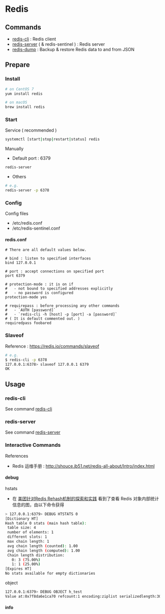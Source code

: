 # Redis

## Commands

- [redis-cli](/cmd/redis/redis-cli.md) : Redis client
- [redis-server](/cmd/redis/redis-server.md) ( & redis-sentinel ) : Redis server
- [redis-dump](/cmd/redis/redis-dump.md) : Backup & restore Redis data to and from JSON

## Prepare

### Install

```bash
# on CentOS 7
yum install redis

# on macOS
brew install redis
```

### Start

Service ( recommended )

```bash
systemctl [start|stop|restart|status] redis
```

Manually

- Default port : 6379

```bash
redis-server
```

- Others

```bash
# e.g.
redis-server -p 6378
```

### Config

Config files

- /etc/redis.conf
- /etc/redis-sentinel.conf

#### redis.conf

```properties
# There are all default values below.

# bind : listen to specified interfaces
bind 127.0.0.1

# port : accept connections on specified port
port 6379

# protection-mode : it is on if
#   - not bound to specified addresses explicitly
#   - no password is configured
protection-mode yes

# requirepass : before processing any other commands
#   - `AUTH [password]`
#   - `redis-cli -h [host] -p [port] -a [password]`
# ( It is default commented out. )
requiredpass foobared
```

### Slaveof

Reference : https://redis.io/commands/slaveof

```bash
# e.g.
$ redis-cli -p 6378
127.0.0.1:6378> slaveof 127.0.0.1 6379
OK
```

## Usage

### redis-cli

See command [redis-cli](/cmd/redis/redis-cli.md)

### redis-server

See command [redis-server](/cmd/redis/redis-server.md)

### Interactive Commands

References

- Redis 运维手册 : http://shouce.jb51.net/redis-all-about/Intro/index.html

#### debug

hstats

- 在 [美团针对Redis Rehash机制的探索和实践](https://mp.weixin.qq.com/s/ufoLJiXE0wU4Bc7ZbE9cDQ) 看到了查看 Redis 对象内部统计信息的图，由以下命令获得

```bash
> 127.0.0.1:6379> DEBUG HTSTATS 0
[Dictionary HT]
Hash table 0 stats (main hash table):
 table size: 4
 number of elements: 1
 different slots: 1
 max chain length: 1
 avg chain length (counted): 1.00
 avg chain length (computed): 1.00
 Chain length distribution:
   0: 3 (75.00%)
   1: 1 (25.00%)
[Expires HT]
No stats available for empty dictionaries
```

object

```bash
127.0.0.1:6379> DEBUG OBJECT h_test
Value at:0x7f8da6e1ca70 refcount:1 encoding:ziplist serializedlength:30 lru:5141558 lru_seconds_idle:501
```

#### info
